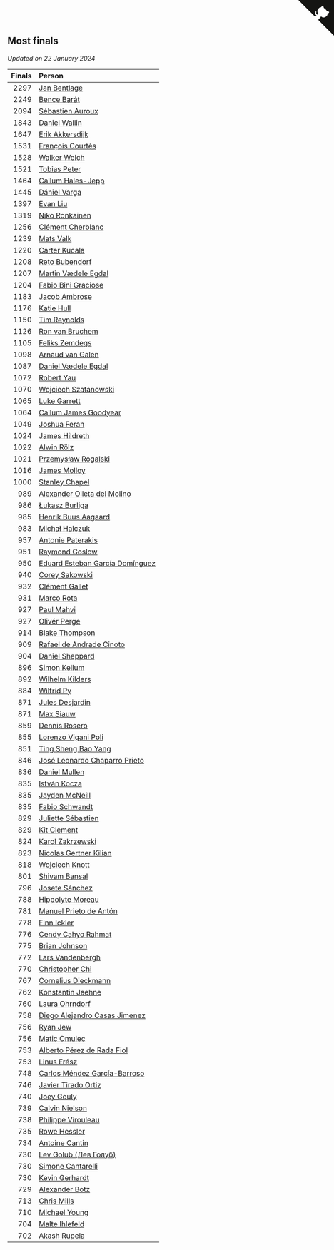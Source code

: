 ## Most finals

*Updated on 22 January 2024*

| Finals | Person |
| ---: | :--- |
| 2297 | [Jan Bentlage](https://www.worldcubeassociation.org/persons/2010BENT01) |
| 2249 | [Bence Barát](https://www.worldcubeassociation.org/persons/2008BARA01) |
| 2094 | [Sébastien Auroux](https://www.worldcubeassociation.org/persons/2008AURO01) |
| 1843 | [Daniel Wallin](https://www.worldcubeassociation.org/persons/2013WALL03) |
| 1647 | [Erik Akkersdijk](https://www.worldcubeassociation.org/persons/2005AKKE01) |
| 1531 | [François Courtès](https://www.worldcubeassociation.org/persons/2008COUR01) |
| 1528 | [Walker Welch](https://www.worldcubeassociation.org/persons/2011WELC01) |
| 1521 | [Tobias Peter](https://www.worldcubeassociation.org/persons/2014PETE03) |
| 1464 | [Callum Hales-Jepp](https://www.worldcubeassociation.org/persons/2012HALE01) |
| 1445 | [Dániel Varga](https://www.worldcubeassociation.org/persons/2008VARG01) |
| 1397 | [Evan Liu](https://www.worldcubeassociation.org/persons/2009LIUE01) |
| 1319 | [Niko Ronkainen](https://www.worldcubeassociation.org/persons/2010RONK01) |
| 1256 | [Clément Cherblanc](https://www.worldcubeassociation.org/persons/2014CHER05) |
| 1239 | [Mats Valk](https://www.worldcubeassociation.org/persons/2007VALK01) |
| 1220 | [Carter Kucala](https://www.worldcubeassociation.org/persons/2015KUCA01) |
| 1208 | [Reto Bubendorf](https://www.worldcubeassociation.org/persons/2012BUBE01) |
| 1207 | [Martin Vædele Egdal](https://www.worldcubeassociation.org/persons/2013EGDA02) |
| 1204 | [Fabio Bini Graciose](https://www.worldcubeassociation.org/persons/2010GRAC02) |
| 1183 | [Jacob Ambrose](https://www.worldcubeassociation.org/persons/2010AMBR01) |
| 1176 | [Katie Hull](https://www.worldcubeassociation.org/persons/2010HULL01) |
| 1150 | [Tim Reynolds](https://www.worldcubeassociation.org/persons/2005REYN01) |
| 1126 | [Ron van Bruchem](https://www.worldcubeassociation.org/persons/2003BRUC01) |
| 1105 | [Feliks Zemdegs](https://www.worldcubeassociation.org/persons/2009ZEMD01) |
| 1098 | [Arnaud van Galen](https://www.worldcubeassociation.org/persons/2006GALE01) |
| 1087 | [Daniel Vædele Egdal](https://www.worldcubeassociation.org/persons/2013EGDA01) |
| 1072 | [Robert Yau](https://www.worldcubeassociation.org/persons/2009YAUR01) |
| 1070 | [Wojciech Szatanowski](https://www.worldcubeassociation.org/persons/2011SZAT01) |
| 1065 | [Luke Garrett](https://www.worldcubeassociation.org/persons/2017GARR05) |
| 1064 | [Callum James Goodyear](https://www.worldcubeassociation.org/persons/2012GOOD02) |
| 1049 | [Joshua Feran](https://www.worldcubeassociation.org/persons/2011FERA01) |
| 1024 | [James Hildreth](https://www.worldcubeassociation.org/persons/2009HILD01) |
| 1022 | [Alwin Rölz](https://www.worldcubeassociation.org/persons/2016ROLZ01) |
| 1021 | [Przemysław Rogalski](https://www.worldcubeassociation.org/persons/2013ROGA02) |
| 1016 | [James Molloy](https://www.worldcubeassociation.org/persons/2011MOLL01) |
| 1000 | [Stanley Chapel](https://www.worldcubeassociation.org/persons/2016CHAP04) |
| 989 | [Alexander Olleta del Molino](https://www.worldcubeassociation.org/persons/2008OLLE01) |
| 986 | [Łukasz Burliga](https://www.worldcubeassociation.org/persons/2013BURL01) |
| 985 | [Henrik Buus Aagaard](https://www.worldcubeassociation.org/persons/2006BUUS01) |
| 983 | [Michał Halczuk](https://www.worldcubeassociation.org/persons/2006HALC01) |
| 957 | [Antonie Paterakis](https://www.worldcubeassociation.org/persons/2012PATE01) |
| 951 | [Raymond Goslow](https://www.worldcubeassociation.org/persons/2014GOSL01) |
| 950 | [Eduard Esteban García Domínguez](https://www.worldcubeassociation.org/persons/2011EDUA01) |
| 940 | [Corey Sakowski](https://www.worldcubeassociation.org/persons/2011SAKO01) |
| 932 | [Clément Gallet](https://www.worldcubeassociation.org/persons/2004GALL02) |
| 931 | [Marco Rota](https://www.worldcubeassociation.org/persons/2009ROTA01) |
| 927 | [Paul Mahvi](https://www.worldcubeassociation.org/persons/2012MAHV01) |
| 927 | [Olivér Perge](https://www.worldcubeassociation.org/persons/2007PERG01) |
| 914 | [Blake Thompson](https://www.worldcubeassociation.org/persons/2010THOM03) |
| 909 | [Rafael de Andrade Cinoto](https://www.worldcubeassociation.org/persons/2007CINO01) |
| 904 | [Daniel Sheppard](https://www.worldcubeassociation.org/persons/2009SHEP01) |
| 896 | [Simon Kellum](https://www.worldcubeassociation.org/persons/2016KELL12) |
| 892 | [Wilhelm Kilders](https://www.worldcubeassociation.org/persons/2010KILD02) |
| 884 | [Wilfrid Py](https://www.worldcubeassociation.org/persons/2016PYWI01) |
| 871 | [Jules Desjardin](https://www.worldcubeassociation.org/persons/2010DESJ01) |
| 871 | [Max Siauw](https://www.worldcubeassociation.org/persons/2017SIAU02) |
| 859 | [Dennis Rosero](https://www.worldcubeassociation.org/persons/2010ROSE03) |
| 855 | [Lorenzo Vigani Poli](https://www.worldcubeassociation.org/persons/2007POLI01) |
| 851 | [Ting Sheng Bao Yang](https://www.worldcubeassociation.org/persons/2008BAOY01) |
| 846 | [José Leonardo Chaparro Prieto](https://www.worldcubeassociation.org/persons/2011CHAP01) |
| 836 | [Daniel Mullen](https://www.worldcubeassociation.org/persons/2016MULL04) |
| 835 | [István Kocza](https://www.worldcubeassociation.org/persons/2005KOCZ01) |
| 835 | [Jayden McNeill](https://www.worldcubeassociation.org/persons/2012MCNE01) |
| 835 | [Fabio Schwandt](https://www.worldcubeassociation.org/persons/2014SCHW02) |
| 829 | [Juliette Sébastien](https://www.worldcubeassociation.org/persons/2014SEBA01) |
| 829 | [Kit Clement](https://www.worldcubeassociation.org/persons/2008CLEM01) |
| 824 | [Karol Zakrzewski](https://www.worldcubeassociation.org/persons/2014ZAKR01) |
| 823 | [Nicolas Gertner Kilian](https://www.worldcubeassociation.org/persons/2013GERT01) |
| 818 | [Wojciech Knott](https://www.worldcubeassociation.org/persons/2011KNOT01) |
| 801 | [Shivam Bansal](https://www.worldcubeassociation.org/persons/2011BANS02) |
| 796 | [Josete Sánchez](https://www.worldcubeassociation.org/persons/2015SANC18) |
| 788 | [Hippolyte Moreau](https://www.worldcubeassociation.org/persons/2008MORE02) |
| 781 | [Manuel Prieto de Antón](https://www.worldcubeassociation.org/persons/2015ANTO04) |
| 778 | [Finn Ickler](https://www.worldcubeassociation.org/persons/2012ICKL01) |
| 776 | [Cendy Cahyo Rahmat](https://www.worldcubeassociation.org/persons/2010RAHM02) |
| 775 | [Brian Johnson](https://www.worldcubeassociation.org/persons/2013JOHN10) |
| 772 | [Lars Vandenbergh](https://www.worldcubeassociation.org/persons/2003VAND01) |
| 770 | [Christopher Chi](https://www.worldcubeassociation.org/persons/2014CHIC01) |
| 767 | [Cornelius Dieckmann](https://www.worldcubeassociation.org/persons/2009DIEC01) |
| 762 | [Konstantin Jaehne](https://www.worldcubeassociation.org/persons/2015JAEH01) |
| 760 | [Laura Ohrndorf](https://www.worldcubeassociation.org/persons/2009OHRN01) |
| 758 | [Diego Alejandro Casas Jimenez](https://www.worldcubeassociation.org/persons/2014JIME05) |
| 756 | [Ryan Jew](https://www.worldcubeassociation.org/persons/2008JEWR01) |
| 756 | [Matic Omulec](https://www.worldcubeassociation.org/persons/2010OMUL02) |
| 753 | [Alberto Pérez de Rada Fiol](https://www.worldcubeassociation.org/persons/2011FIOL01) |
| 753 | [Linus Frész](https://www.worldcubeassociation.org/persons/2011FRES01) |
| 748 | [Carlos Méndez García-Barroso](https://www.worldcubeassociation.org/persons/2010GARC02) |
| 746 | [Javier Tirado Ortiz](https://www.worldcubeassociation.org/persons/2009TIRA01) |
| 740 | [Joey Gouly](https://www.worldcubeassociation.org/persons/2007GOUL01) |
| 739 | [Calvin Nielson](https://www.worldcubeassociation.org/persons/2014NIEL03) |
| 738 | [Philippe Virouleau](https://www.worldcubeassociation.org/persons/2008VIRO01) |
| 735 | [Rowe Hessler](https://www.worldcubeassociation.org/persons/2007HESS01) |
| 734 | [Antoine Cantin](https://www.worldcubeassociation.org/persons/2010CANT02) |
| 730 | [Lev Golub (Лев Голуб)](https://www.worldcubeassociation.org/persons/2014HOLU01) |
| 730 | [Simone Cantarelli](https://www.worldcubeassociation.org/persons/2012CANT02) |
| 730 | [Kevin Gerhardt](https://www.worldcubeassociation.org/persons/2013GERH01) |
| 729 | [Alexander Botz](https://www.worldcubeassociation.org/persons/2013BOTZ01) |
| 713 | [Chris Mills](https://www.worldcubeassociation.org/persons/2014MILL04) |
| 710 | [Michael Young](https://www.worldcubeassociation.org/persons/2008YOUN02) |
| 704 | [Malte Ihlefeld](https://www.worldcubeassociation.org/persons/2016IHLE01) |
| 702 | [Akash Rupela](https://www.worldcubeassociation.org/persons/2012RUPE01) |


<a href="https://github.com/jonatanklosko/wca_statistics" class="github-corner" aria-label="View source on Github"><svg width="80" height="80" viewBox="0 0 250 250" style="fill:#151513; color:#fff; position: absolute; top: 0; border: 0; right: 0;" aria-hidden="true"><path d="M0,0 L115,115 L130,115 L142,142 L250,250 L250,0 Z"></path><path d="M128.3,109.0 C113.8,99.7 119.0,89.6 119.0,89.6 C122.0,82.7 120.5,78.6 120.5,78.6 C119.2,72.0 123.4,76.3 123.4,76.3 C127.3,80.9 125.5,87.3 125.5,87.3 C122.9,97.6 130.6,101.9 134.4,103.2" fill="currentColor" style="transform-origin: 130px 106px;" class="octo-arm"></path><path d="M115.0,115.0 C114.9,115.1 118.7,116.5 119.8,115.4 L133.7,101.6 C136.9,99.2 139.9,98.4 142.2,98.6 C133.8,88.0 127.5,74.4 143.8,58.0 C148.5,53.4 154.0,51.2 159.7,51.0 C160.3,49.4 163.2,43.6 171.4,40.1 C171.4,40.1 176.1,42.5 178.8,56.2 C183.1,58.6 187.2,61.8 190.9,65.4 C194.5,69.0 197.7,73.2 200.1,77.6 C213.8,80.2 216.3,84.9 216.3,84.9 C212.7,93.1 206.9,96.0 205.4,96.6 C205.1,102.4 203.0,107.8 198.3,112.5 C181.9,128.9 168.3,122.5 157.7,114.1 C157.9,116.9 156.7,120.9 152.7,124.9 L141.0,136.5 C139.8,137.7 141.6,141.9 141.8,141.8 Z" fill="currentColor" class="octo-body"></path></svg></a><style>.github-corner:hover .octo-arm{animation:octocat-wave 560ms ease-in-out}@keyframes octocat-wave{0%,100%{transform:rotate(0)}20%,60%{transform:rotate(-25deg)}40%,80%{transform:rotate(10deg)}}@media (max-width:500px){.github-corner:hover .octo-arm{animation:none}.github-corner .octo-arm{animation:octocat-wave 560ms ease-in-out}}</style>
